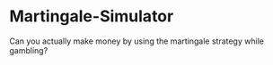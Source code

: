 # Martingale-Simulator
Can you actually make money by using the martingale strategy while gambling?

